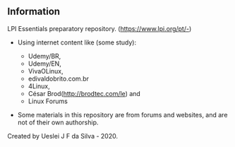 ## Information

LPI Essentials preparatory repository. (https://www.lpi.org/pt/-)

- Using internet content like (some study):
     - Udemy/BR, 
     - Udemy/EN,
     - VivaOLinux,
     - edivaldobrito.com.br
     - 4Linux,
     - César Brod(http://brodtec.com/le) and 
     - Linux Forums

- Some materials in this repository are from forums and websites, and are not of their own authorship.

Created by Ueslei J F da Silva - 2020.


